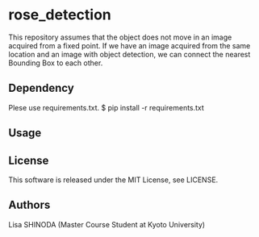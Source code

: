 # rose_detection
This repository assumes that the object does not move in an image acquired from a fixed point.
If we have an image acquired from the same location and an image with object detection, we can connect the nearest Bounding Box to each other.

## Dependency
Plese use requirements.txt.
$ pip install -r requirements.txt

## Usage


## License
This software is released under the MIT License, see LICENSE.

## Authors
Lisa SHINODA (Master Course Student at Kyoto University)


